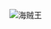 

![海贼王](https://ss1.bdstatic.com/70cFvXSh_Q1YnxGkpoWK1HF6hhy/it/u=2163872439,1724069692&fm=26&gp=0.jpg)

